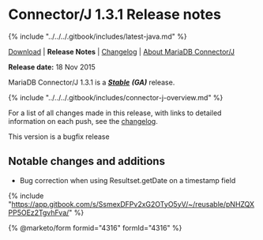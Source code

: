# Connector/J 1.3.1 Release notes

{% include "../../../.gitbook/includes/latest-java.md" %}

[Download](https://downloads.mariadb.org/connector-java/1.3.1/) | **Release Notes** | [Changelog](../changelogs/1.3/1.3.1.md) | [About MariaDB Connector/J](https://app.gitbook.com/s/CjGYMsT2MVP4nd3IyW2L/mariadb-connector-j/about-mariadb-connector-j)

**Release date:** 18 Nov 2015

MariaDB Connector/J 1.3.1 is a [_**Stable**_](../../../community-server/about/release-criteria.md) _**(GA)**_ release.

{% include "../../../.gitbook/includes/connector-j-overview.md" %}

For a list of all changes made in this release, with links to detailed\
information on each push, see the [changelog](../changelogs/1.3/1.3.1.md).

This version is a bugfix release

## Notable changes and additions

* Bug correction when using Resultset.getDate on a timestamp field

{% include "https://app.gitbook.com/s/SsmexDFPv2xG2OTyO5yV/~/reusable/pNHZQXPP5OEz2TgvhFva/" %}

{% @marketo/form formid="4316" formId="4316" %}
